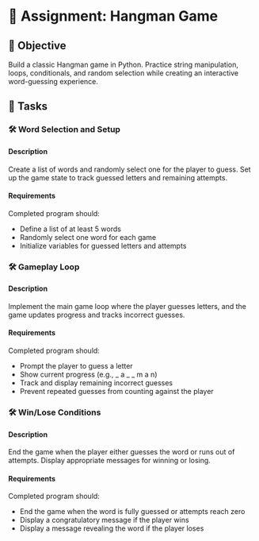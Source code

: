 

# 📘 Assignment: Hangman Game

## 🎯 Objective

Build a classic Hangman game in Python. Practice string manipulation, loops, conditionals, and random selection while creating an interactive word-guessing experience.

## 📝 Tasks

### 🛠️ Word Selection and Setup

#### Description
Create a list of words and randomly select one for the player to guess. Set up the game state to track guessed letters and remaining attempts.

#### Requirements
Completed program should:

- Define a list of at least 5 words
- Randomly select one word for each game
- Initialize variables for guessed letters and attempts

### 🛠️ Gameplay Loop

#### Description
Implement the main game loop where the player guesses letters, and the game updates progress and tracks incorrect guesses.

#### Requirements
Completed program should:

- Prompt the player to guess a letter
- Show current progress (e.g., _ a _ _ m a n)
- Track and display remaining incorrect guesses
- Prevent repeated guesses from counting against the player

### 🛠️ Win/Lose Conditions

#### Description
End the game when the player either guesses the word or runs out of attempts. Display appropriate messages for winning or losing.

#### Requirements
Completed program should:

- End the game when the word is fully guessed or attempts reach zero
- Display a congratulatory message if the player wins
- Display a message revealing the word if the player loses
